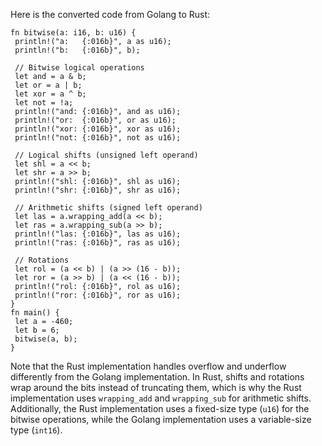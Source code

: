 Here is the converted code from Golang to Rust:
```
fn bitwise(a: i16, b: u16) {
 println!("a:   {:016b}", a as u16);
 println!("b:   {:016b}", b);

 // Bitwise logical operations
 let and = a & b;
 let or = a | b;
 let xor = a ^ b;
 let not = !a;
 println!("and: {:016b}", and as u16);
 println!("or:  {:016b}", or as u16);
 println!("xor: {:016b}", xor as u16);
 println!("not: {:016b}", not as u16);

 // Logical shifts (unsigned left operand)
 let shl = a << b;
 let shr = a >> b;
 println!("shl: {:016b}", shl as u16);
 println!("shr: {:016b}", shr as u16);

 // Arithmetic shifts (signed left operand)
 let las = a.wrapping_add(a << b);
 let ras = a.wrapping_sub(a >> b);
 println!("las: {:016b}", las as u16);
 println!("ras: {:016b}", ras as u16);

 // Rotations
 let rol = (a << b) | (a >> (16 - b));
 let ror = (a >> b) | (a << (16 - b));
 println!("rol: {:016b}", rol as u16);
 println!("ror: {:016b}", ror as u16);
}
fn main() {
 let a = -460;
 let b = 6;
 bitwise(a, b);
}
```
Note that the Rust implementation handles overflow and underflow differently from the Golang implementation. In Rust, shifts and rotations wrap around the bits instead of truncating them, which is why the Rust implementation uses `wrapping_add` and `wrapping_sub` for arithmetic shifts. Additionally, the Rust implementation uses a fixed-size type (`u16`) for the bitwise operations, while the Golang implementation uses a variable-size type (`int16`).

